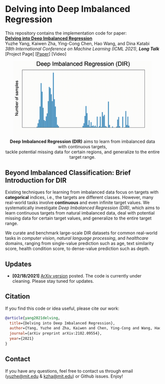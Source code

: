 # Delving into Deep Imbalanced Regression

This repository contains the implementation code for paper: <br>
__[Delving into Deep Imbalanced Regression](https://arxiv.org/abs/2102.09554)__ <br>
Yuzhe Yang, Kaiwen Zha, Ying-Cong Chen, Hao Wang, and Dina Katabi <br>
_38th International Conference on Machine Learning (ICML 2021), **Long Talk**_ <br>
[Project Page] [[Paper](https://arxiv.org/abs/2102.09554)] [Video]

<p align="center">
    <img src="teaser/overview.gif" width="450"> <br>
<b>Deep Imbalanced Regression (DIR)</b> aims to learn from imbalanced data with continuous targets, <br> tackle potential missing data for certain regions, and generalize to the entire target range.
</p>


## Beyond Imbalanced Classification: Brief Introduction for DIR
Existing techniques for learning from imbalanced data focus on targets with __categorical__ indices, i.e., the targets are different classes. However, many real-world tasks involve __continuous__ and even infinite target values. We systematically investigate _Deep Imbalanced Regression (DIR)_, which aims to learn continuous targets from natural imbalanced data, deal with potential missing data for certain target values, and generalize to the entire target range.

We curate and benchmark large-scale DIR datasets for common real-world tasks in _computer vision_, _natural language processing_, and _healthcare_ domains, ranging from single-value prediction such as age, text similarity score, health condition score, to dense-value prediction such as depth.


## Updates
- __[02/18/2021]__ [ArXiv version](https://arxiv.org/abs/2102.09554) posted. The code is currently under cleaning. Please stay tuned for updates.


## Citation
If you find this code or idea useful, please cite our work:
```bib
@article{yang2021delving,
  title={Delving into Deep Imbalanced Regression},
  author={Yang, Yuzhe and Zha, Kaiwen and Chen, Ying-Cong and Wang, Hao and Katabi, Dina},
  journal={arXiv preprint arXiv:2102.09554},
  year={2021}
}
```


## Contact
If you have any questions, feel free to contact us through email (yuzhe@mit.edu & kzha@mit.edu) or Github issues. Enjoy!
